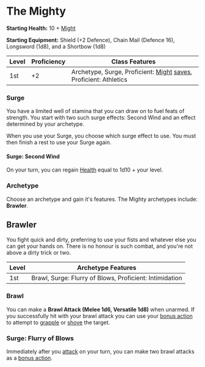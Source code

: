 # The Mighty

**Starting Health:** 10 + [Might](pages/characters/attributes.md?id=might)

**Starting Equipment:** Shield (+2 Defence), Chain Mail (Defence 16), Longsword (1d8), and a Shortbow (1d8)

| Level | Proficiency | Class Features  |
| ----  | ----------- |- |
| 1st   | +2          | Archetype, Surge, Proficient: [Might](pages/characters/attributes.md?id=might) [saves](rules/rolling.md?id=saves), Proficient: Athletics |

### Surge

You have a limited well of stamina that you can draw on to fuel feats of strength. You start with two such surge effects: Second Wind and an effect determined by your archetype.

When you use your Surge, you choose which surge effect to use. You must then finish a rest to use your Surge again.

#### Surge: Second Wind

On your turn, you can regain [Health](pages/combat/health.md) equal to 1d10 + your level.

### Archetype

Choose an archetype and gain it's features. The Mighty archetypes include: **Brawler**.

## Brawler

You fight quick and dirty, preferring to use your fists and whatever else you can get your hands on. There is no honour is such combat, and you're not above a dirty trick or two.

| Level | Archetype Features |
| ----  | ------------------ |
| 1st   | Brawl, Surge: Flurry of Blows, Proficient: Intimidation |

### Brawl

You can make a **Brawl Attack (Melee 1d6, Versatile 1d8)** when unarmed. If you successfully hit with your brawl attack you can use your [bonus action](pages/combat/actions?id=bonus-actions) to attempt to [grapple](pages/combat/attacks?id=grapple) or [shove](pages/combat/attacks?id=shove) the target.

### Surge: Flurry of Blows

Immediately after you [attack](pages/combat/attacks) on your turn, you can make two brawl attacks as a [bonus action](pages/combat/actions?id=bonus-actions).
